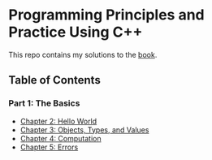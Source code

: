 # Programming Principles and Practice Using C++

This repo contains my solutions to the [book](https://www.stroustrup.com/programming.html). 

## Table of Contents

### Part 1: The Basics

- [Chapter 2: Hello World](/Ch2/)
- [Chapter 3: Objects, Types, and Values](/Ch3/)
- [Chapter 4: Computation](/Ch4/)
- [Chapter 5: Errors](/Ch5/)